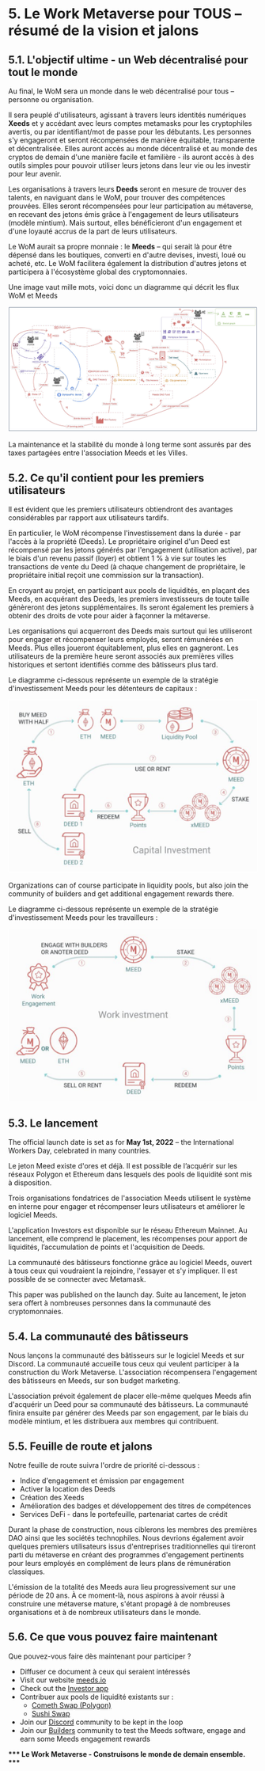 # 5. Le Work Metaverse pour TOUS – résumé de la vision et jalons

## 5.1. L'objectif ultime - un Web décentralisé pour tout le monde

Au final, le WoM sera un monde dans le web décentralisé pour tous – personne ou organisation.

Il sera peuplé d'utilisateurs, agissant à travers leurs identités numériques **Xeeds** et y accédant avec leurs comptes metamasks pour les cryptophiles avertis, ou par identifiant/mot de passe pour les débutants. Les personnes s'y engageront et seront récompensées de manière équitable, transparente et décentralisée. Elles auront accès au monde décentralisé et au monde des cryptos de demain d'une manière facile et familière - ils auront accès à des outils simples pour pouvoir utiliser leurs jetons dans leur vie ou les investir pour leur avenir.

Les organisations à travers leurs **Deeds** seront en mesure de trouver des talents, en naviguant dans le WoM, pour trouver des compétences prouvées. Elles seront récompensées pour leur participation au métaverse, en recevant des jetons émis grâce à l'engagement de leurs utilisateurs (modèle mintium). Mais surtout, elles bénéficieront d'un engagement et d'une loyauté accrus de la part de leurs utilisateurs.

Le WoM aurait sa propre monnaie : le **Meeds** – qui serait là pour être dépensé dans les boutiques, converti en d'autre devises, investi, loué ou acheté, etc. Le WoM facilitera également la distribution d'autres jetons et participera à l'écosystème global des cryptomonnaies.

Une image vaut mille mots, voici donc un diagramme qui décrit les flux WoM et Meeds

![Flux WoM et Meeds](en/img/wom-flows.png)

La maintenance et la stabilité du monde à long terme sont assurés par des taxes partagées entre l'association Meeds et les Villes.

## 5.2. Ce qu'il contient pour les premiers utilisateurs

Il est évident que les premiers utilisateurs obtiendront des avantages considérables par rapport aux utilisateurs tardifs.

En particulier, le WoM récompense l'investissement dans la durée - par l'accès à la propriété (Deeds). Le propriétaire originel d'un Deed est récompensé par les jetons générés par l'engagement (utilisation active), par le biais d'un revenu passif (loyer) et obtient 1 % à vie sur toutes les transactions de vente du Deed (à chaque changement de propriétaire, le propriétaire initial reçoit une commission sur la transaction).

En croyant au projet, en participant aux pools de liquidités, en plaçant des Meeds, en acquérant des Deeds, les premiers investisseurs de toute taille génèreront des jetons supplémentaires. Ils seront également les premiers à obtenir des droits de vote pour aider à façonner la métaverse.

Les organisations qui acquerront des Deeds mais surtout qui les utiliseront pour engager et récompenser leurs employés, seront rémunérées en Meeds. Plus elles joueront équitablement, plus elles en gagneront. Les utilisateurs de la première heure seront associés aux premières villes historiques et sertont identifiés comme des bâtisseurs plus tard.

Le diagramme ci-dessous représente un exemple de la stratégie d'investissement Meeds pour les détenteurs de capitaux :

![Stratégie d'investissement des Meeds pour les capitaux](en/img/invest-capital.png)

Organizations can of course participate in liquidity pools, but also join the community of builders and get additional engagement rewards there.

Le diagramme ci-dessous représente un exemple de la stratégie d'investissement Meeds pour les travailleurs :

![Stratégie d'investissement des Meeds pour les travailleurs](en/img/invest-work.png)

## 5.3. Le lancement

The official launch date is set as for **May 1st, 2022** – the International Workers Day, celebrated in many countries.

Le jeton Meed existe d'ores et déjà. Il est possible de l’acquérir sur les réseaux Polygon et Ethereum dans lesquels des pools de liquidité sont mis à disposition.

Trois organisations fondatrices de l'association Meeds utilisent le système en interne pour engager et récompenser leurs utilisateurs et améliorer le logiciel Meeds.

L'application Investors est disponible sur le réseau Ethereum Mainnet. Au lancement, elle comprend le placement, les récompenses pour apport de liquidités, l’accumulation de points et l'acquisition de Deeds.

La communauté des bâtisseurs fonctionne grâce au logiciel Meeds, ouvert à tous ceux qui voudraient la rejoindre, l'essayer et s'y impliquer. Il est possible de se connecter avec Metamask.

This paper was published on the launch day. Suite au lancement, le jeton sera offert à nombreuses personnes dans la communauté des cryptomonnaies.

## 5.4. La communauté des bâtisseurs

Nous lançons la communauté des bâtisseurs sur le logiciel Meeds et sur Discord. La communauté accueille tous ceux qui veulent participer à la construction du Work Metaverse. L'association récompensera l'engagement des bâtisseurs en Meeds, sur son budget marketing.

L'association prévoit également de placer elle-même quelques Meeds afin d'acquérir un Deed pour sa communauté des bâtisseurs. La communauté finira ensuite par générer des Meeds par son engagement, par le biais du modèle mintium, et les distribuera aux membres qui contribuent.

## 5.5. Feuille de route et jalons

Notre feuille de route suivra l'ordre de priorité ci-dessous :

- Indice d'engagement et émission par engagement
- Activer la location des Deeds
- Création des Xeeds
- Amélioration des badges et développement des titres de compétences
- Services DeFi - dans le portefeuille, partenariat cartes de crédit

Durant la phase de construction, nous ciblerons les membres des premières DAO ainsi que les sociétés technophiles. Nous devrions également avoir quelques premiers utilisateurs issus d'entreprises traditionnelles qui tireront parti du métaverse en créant des programmes d'engagement pertinents pour leurs employés en complément de leurs plans de rémunération classiques.

L'émission de la totalité des Meeds aura lieu progressivement sur une période de 20 ans. À ce moment-là, nous aspirons à avoir réussi à construire une métaverse mature, s'étant propagé à de nombreuses organisations et à de nombreux utilisateurs dans le monde.

## 5.6. Ce que vous pouvez faire maintenant

Que pouvez-vous faire dès maintenant pour participer ?

- Diffuser ce document à ceux qui seraient intéressés
- Visit our website [meeds.io](https://www.meeds.io/)
- Check out the [Investor app](https://meeds.io/investors)
- Contribuer aux pools de liquidité existants sur :
  - [Cometh Swap (Polygon)](https://swap.cometh.io/)
  - [Sushi Swap](https://sushi.com)
- Join our [Discord](https://discord.com/invite/hAuADSq3) community to be kept in the loop
- Join our [Builders](https://meeds.io/builders) community to test the Meeds software, engage and earn some Meeds engagement rewards

**\*\*\* Le Work Metaverse - Construisons le monde de demain ensemble. \*\*\***